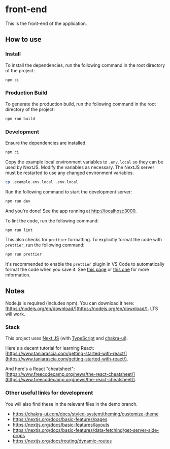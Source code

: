 # front-end

This is the front-end of the application.

## How to use

### Install

To install the dependencies, run the following command in the root directory of the project:

```bash
npm ci
```

### Production Build

To generate the production build, run the following command in the root directory of the project:

```bash
npm run build
```

### Development

Ensure the dependencies are installed.

```bash
npm ci
```

Copy the example local environment variables to `.env.local` so they can be used by NextJS. Modify the variables as necessary. The NextJS server must be restarted to use any changed environment variables.

```bash
cp .example.env.local .env.local
```

Run the following command to start the development server:

```bash
npm run dev
```

And you're done! See the app running at [http://localhost:3000](http://localhost:3000).

To lint the code, run the following command:

```bash
npm run lint
```

This also checks for `prettier` formatting. To explicitly format the code with `prettier`, run the following command:

```bash
npm run prettier
```

It's recommended to enable the `prettier` plugin in VS Code to automatically format the code when you save it. See [this page](https://marketplace.visualstudio.com/items?itemName=esbenp.prettier-vscode) or [this one](https://www.digitalocean.com/community/tutorials/code-formatting-with-prettier-in-visual-studio-code) for more information.

## Notes

Node.js is required (includes npm). You can download it here: [https://nodejs.org/en/download/](https://nodejs.org/en/download/). LTS will work.

### Stack

This project uses [Next.JS](https://nextjs.org/docs/getting-started) (with [TypeScript](https://www.typescriptlang.org/docs/handbook/typescript-in-5-minutes.html) and [chakra-ui](https://chakra-ui.com/guides/first-steps)).

Here's a decent tutorial for learning React: [https://www.taniarascia.com/getting-started-with-react/](https://www.taniarascia.com/getting-started-with-react/).

And here's a React "cheatsheet": [https://www.freecodecamp.org/news/the-react-cheatsheet/](https://www.freecodecamp.org/news/the-react-cheatsheet/).

### Other useful links for development

You will also find these in the relevant files in the demo branch.

-   https://chakra-ui.com/docs/styled-system/theming/customize-theme
-   https://nextjs.org/docs/basic-features/pages
-   https://nextjs.org/docs/basic-features/layouts
-   https://nextjs.org/docs/basic-features/data-fetching/get-server-side-props
-   https://nextjs.org/docs/routing/dynamic-routes
